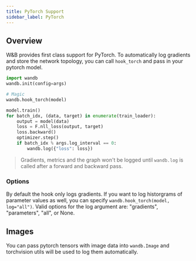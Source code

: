 ```yaml
---
title: PyTorch Support
sidebar_label: PyTorch
---
```


## Overview

W&B provides first class support for PyTorch. To automatically log gradients and store the network topology, you can call `hook_torch` and pass in your pytorch model.

```python
import wandb
wandb.init(config=args)

# Magic
wandb.hook_torch(model)

model.train()
for batch_idx, (data, target) in enumerate(train_loader):
    output = model(data)
    loss = F.nll_loss(output, target)
    loss.backward()
    optimizer.step()
    if batch_idx % args.log_interval == 0:
        wandb.log({"loss": loss})
```

> Gradients, metrics and the graph won't be logged until `wandb.log` is called after a forward and backward pass.

### Options

By default the hook only logs gradients. If you want to log historgrams of parameter values as well, you can specify `wandb.hook_torch(model, log="all")`. Valid options for the log argument are: "gradients", "parameters", "all", or None.

## Images

You can pass pytorch tensors with image data into `wandb.Image` and torchvision utils will be used to log them automatically.

